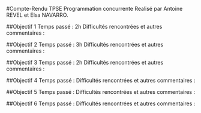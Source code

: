 #Compte-Rendu TPSE Programmation concurrente
Realisé par Antoine REVEL et Elsa NAVARRO.

##Objectif 1
Temps passé : 2h
Difficultés rencontrées et autres commentaires :

##Objectif 2
Temps passé : 3h
Difficultés rencontrées et autres commentaires : 

##Objectif 3
Temps passé : 2h
Difficultés rencontrées et autres commentaires : 

##Objectif 4
Temps passé :
Difficultés rencontrées et autres commentaires : 

##Objectif 5
Temps passé :
Difficultés rencontrées et autres commentaires : 

##Objectif 6
Temps passé :
Difficultés rencontrées et autres commentaires : 